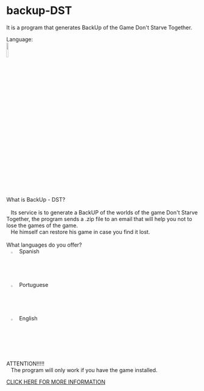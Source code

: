# backup-DST
  It is a program that generates BackUp of the Game Don't Starve Together.
 <p>
  Language:<br />
  <img width="10%" src="https://www.vectorlogo.zone/logos/python/python-ar21.svg">
 </p>
<p>
  What is BackUp - DST?</br>
  <br />
&nbsp;&nbsp;&nbsp;Its service is to generate a BackUP of the worlds of the game Don't Starve Together, the program sends a .zip file to an email that will help you not to lose the games of the game. <br />
&nbsp;&nbsp;&nbsp;He himself can restore his game in case you find it lost.
 <br />
<br>What languages do you offer?</br>
&nbsp;&nbsp;&nbsp;<img width="2%" src="https://static.wixstatic.com/media/a3dff0_9788bc7f63804e57bf0a728f33a1e82c~mv2.png/v1/fill/w_42,h_26,al_c,q_85,usm_0.66_1.00_0.01,enc_auto/esp.png"> &nbsp;
Spanish<br />
&nbsp;&nbsp;&nbsp;<img width="2%" src="https://static.wixstatic.com/media/a3dff0_6f2134c61a2d4765bdcb996ac8d951cf~mv2.jpg/v1/fill/w_42,h_26,al_c,q_80,usm_0.66_1.00_0.01,enc_auto/por.jpg"> &nbsp;
Portuguese<br />
&nbsp;&nbsp;&nbsp;<img width="2%" src="https://static.wixstatic.com/media/a3dff0_04f7d133f085457ab5aec2ff9b6fe92d~mv2.jpg/v1/fill/w_42,h_26,al_c,q_80,usm_0.66_1.00_0.01,enc_auto/uk.jpg"> &nbsp;
English

<br>ATTENTION!!!!!</br>
&nbsp;&nbsp;&nbsp;The program will only work if you have the game installed.
</p>
<A HREF="https://matota.wixsite.com/backup--d-s-t"> 
CLICK HERE FOR MORE INFORMATION</A>

 
